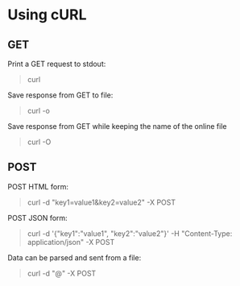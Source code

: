 # Using cURL
## GET
Print a GET request to stdout:
>curl <URL>

Save response from GET to file:
>curl -o <OUTPUT-FILE-NAME> <URL>

Save response from GET while keeping the name of the online file
>curl -O <URL>

## POST
POST HTML form:
>curl -d "key1=value1&key2=value2" -X POST <URL>

POST JSON form:
>curl -d '{"key1":"value1", "key2":"value2"}' -H "Content-Type: application/json" -X POST <URL>

Data can be parsed and sent from a file: 
>curl -d "@<FILE-NAME>" -X POST <URL>
